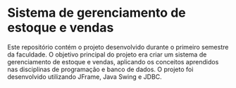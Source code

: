 # Sistema de gerenciamento de estoque e vendas
Este repositório contém o projeto desenvolvido durante o primeiro semestre da faculdade. O objetivo principal do projeto era criar um sistema de gerenciamento de estoque e vendas, aplicando os conceitos aprendidos nas disciplinas de programação e banco de dados. O projeto foi desenvolvido utilizando JFrame, Java Swing e JDBC.
